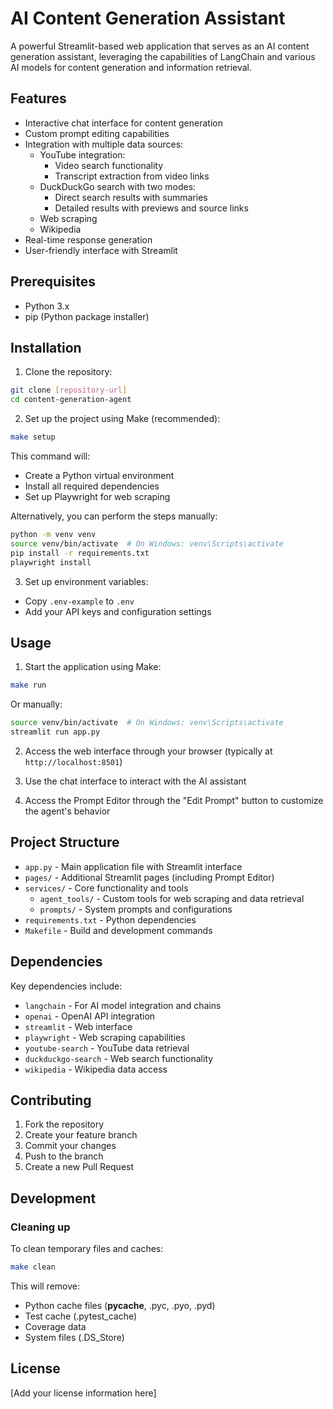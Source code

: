 # AI Content Generation Assistant

A powerful Streamlit-based web application that serves as an AI content generation assistant, leveraging the capabilities of LangChain and various AI models for content generation and information retrieval.

## Features

- Interactive chat interface for content generation
- Custom prompt editing capabilities
- Integration with multiple data sources:
  - YouTube integration:
    - Video search functionality
    - Transcript extraction from video links
  - DuckDuckGo search with two modes:
    - Direct search results with summaries
    - Detailed results with previews and source links
  - Web scraping
  - Wikipedia
- Real-time response generation
- User-friendly interface with Streamlit

## Prerequisites

- Python 3.x
- pip (Python package installer)

## Installation

1. Clone the repository:
```bash
git clone [repository-url]
cd content-generation-agent
```

2. Set up the project using Make (recommended):
```bash
make setup
```
This command will:
- Create a Python virtual environment
- Install all required dependencies
- Set up Playwright for web scraping

Alternatively, you can perform the steps manually:
```bash
python -m venv venv
source venv/bin/activate  # On Windows: venv\Scripts\activate
pip install -r requirements.txt
playwright install
```

3. Set up environment variables:
- Copy `.env-example` to `.env`
- Add your API keys and configuration settings

## Usage

1. Start the application using Make:
```bash
make run
```

Or manually:
```bash
source venv/bin/activate  # On Windows: venv\Scripts\activate
streamlit run app.py
```

2. Access the web interface through your browser (typically at `http://localhost:8501`)

3. Use the chat interface to interact with the AI assistant

4. Access the Prompt Editor through the "Edit Prompt" button to customize the agent's behavior

## Project Structure

- `app.py` - Main application file with Streamlit interface
- `pages/` - Additional Streamlit pages (including Prompt Editor)
- `services/` - Core functionality and tools
  - `agent_tools/` - Custom tools for web scraping and data retrieval
  - `prompts/` - System prompts and configurations
- `requirements.txt` - Python dependencies
- `Makefile` - Build and development commands

## Dependencies

Key dependencies include:
- `langchain` - For AI model integration and chains
- `openai` - OpenAI API integration
- `streamlit` - Web interface
- `playwright` - Web scraping capabilities
- `youtube-search` - YouTube data retrieval
- `duckduckgo-search` - Web search functionality
- `wikipedia` - Wikipedia data access

## Contributing

1. Fork the repository
2. Create your feature branch
3. Commit your changes
4. Push to the branch
5. Create a new Pull Request

## Development

### Cleaning up

To clean temporary files and caches:
```bash
make clean
```

This will remove:
- Python cache files (__pycache__, .pyc, .pyo, .pyd)
- Test cache (.pytest_cache)
- Coverage data
- System files (.DS_Store)

## License

[Add your license information here]
